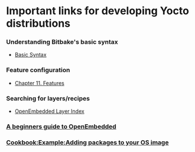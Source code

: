 # Important links for developing Yocto distributions

### Understanding Bitbake's basic syntax

- [Basic Syntax](https://www.yoctoproject.org/docs/1.6/bitbake-user-manual/bitbake-user-manual.html#basic-syntax)

### Feature configuration

- [Chapter 11. Features](https://www.yoctoproject.org/docs/1.8/ref-manual/ref-manual.html#ref-features)

### Searching for layers/recipes

- [OpenEmbedded Layer Index](https://layers.openembedded.org/layerindex/branch/master/layers)

### [A beginners guide to OpenEmbedded](https://www.wolfssl.com/docs/yocto-openembedded-recipe-guide)

### [Cookbook:Example:Adding packages to your OS image](https://wiki.yoctoproject.org/wiki/Cookbook:Example:Adding_packages_to_your_OS_image)
